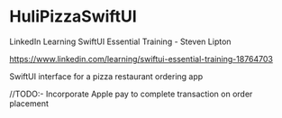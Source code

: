 # HuliPizzaSwiftUI

LinkedIn Learning SwiftUI Essential Training - Steven Lipton

https://www.linkedin.com/learning/swiftui-essential-training-18764703

SwiftUI interface for a pizza restaurant ordering app

//TODO:- Incorporate Apple pay to complete transaction on order placement
